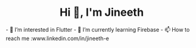  <h1 align="center">Hi 👋, I'm Jineeth</h1>
- 👀 I’m interested in Flutter
- 🌱 I’m currently learning Firebase
- 📫 How to reach me :www.linkedin.com/in/jineeth-e




